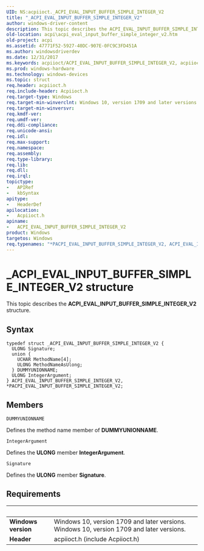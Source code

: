 ```yaml
---
UID: NS:acpiioct._ACPI_EVAL_INPUT_BUFFER_SIMPLE_INTEGER_V2
title: "_ACPI_EVAL_INPUT_BUFFER_SIMPLE_INTEGER_V2"
author: windows-driver-content
description: This topic describes the ACPI_EVAL_INPUT_BUFFER_SIMPLE_INTEGER_V2 structure.
old-location: acpi\acpi_eval_input_buffer_simple_integer_v2.htm
old-project: acpi
ms.assetid: 47771F52-5927-40DC-907E-0FC9C3FD451A
ms.author: windowsdriverdev
ms.date: 12/31/2017
ms.keywords: acpiioct/ACPI_EVAL_INPUT_BUFFER_SIMPLE_INTEGER_V2, acpiioct/PACPI_EVAL_INPUT_BUFFER_SIMPLE_INTEGER_V2, ACPI_EVAL_INPUT_BUFFER_SIMPLE_INTEGER_V2, PACPI_EVAL_INPUT_BUFFER_SIMPLE_INTEGER_V2, *PACPI_EVAL_INPUT_BUFFER_SIMPLE_INTEGER_V2, _ACPI_EVAL_INPUT_BUFFER_SIMPLE_INTEGER_V2, PACPI_EVAL_INPUT_BUFFER_SIMPLE_INTEGER_V2 structure pointer [ACPI Devices], ACPI_EVAL_INPUT_BUFFER_SIMPLE_INTEGER_V2 structure [ACPI Devices], acpi.acpi_eval_input_buffer_simple_integer_v2
ms.prod: windows-hardware
ms.technology: windows-devices
ms.topic: struct
req.header: acpiioct.h
req.include-header: Acpiioct.h
req.target-type: Windows
req.target-min-winverclnt: Windows 10, version 1709 and later versions.
req.target-min-winversvr: 
req.kmdf-ver: 
req.umdf-ver: 
req.ddi-compliance: 
req.unicode-ansi: 
req.idl: 
req.max-support: 
req.namespace: 
req.assembly: 
req.type-library: 
req.lib: 
req.dll: 
req.irql: 
topictype:
-	APIRef
-	kbSyntax
apitype:
-	HeaderDef
apilocation:
-	Acpiioct.h
apiname:
-	ACPI_EVAL_INPUT_BUFFER_SIMPLE_INTEGER_V2
product: Windows
targetos: Windows
req.typenames: "*PACPI_EVAL_INPUT_BUFFER_SIMPLE_INTEGER_V2, ACPI_EVAL_INPUT_BUFFER_SIMPLE_INTEGER_V2"
---
```


# _ACPI_EVAL_INPUT_BUFFER_SIMPLE_INTEGER_V2 structure
This topic describes the  <b>ACPI_EVAL_INPUT_BUFFER_SIMPLE_INTEGER_V2</b> structure.

## Syntax
````
typedef struct _ACPI_EVAL_INPUT_BUFFER_SIMPLE_INTEGER_V2 {
  ULONG Signature;
  union {
    UCHAR MethodName[4];
    ULONG MethodNameAsUlong;
  } DUMMYUNIONNAME;
  ULONG IntegerArgument;
} ACPI_EVAL_INPUT_BUFFER_SIMPLE_INTEGER_V2, *PACPI_EVAL_INPUT_BUFFER_SIMPLE_INTEGER_V2;
````

## Members


`DUMMYUNIONNAME`

Defines the method name member of <b>DUMMYUNIONNAME</b>.

`IntegerArgument`

Defines the <b>ULONG</b> member <b>IntegerArgument</b>.

`Signature`

Defines the <b>ULONG</b> member <b>Signature</b>.


## Requirements
| &nbsp; | &nbsp; |
| ---- |:---- |
| **Windows version** | Windows 10, version 1709 and later versions. Windows 10, version 1709 and later versions. |
| **Header** | acpiioct.h (include Acpiioct.h) |